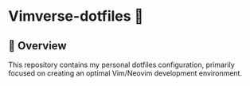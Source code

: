 # Vimverse-dotfiles 🚀

## 📖 Overview

This repository contains my personal dotfiles configuration, primarily focused on creating an optimal Vim/Neovim development environment.


